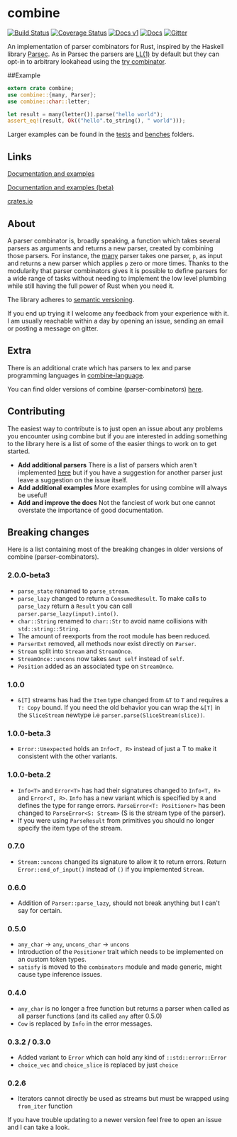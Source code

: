 # combine
[![Build Status](https://travis-ci.org/Marwes/combine.svg?branch=master)](https://travis-ci.org/Marwes/combine) [![Coverage Status](https://coveralls.io/repos/Marwes/parser-combinators/badge.svg?branch=master&service=github)](https://coveralls.io/github/Marwes/parser-combinators?branch=master) [![Docs v1](https://docs.rs/combine/badge.svg?version=^1)](https://docs.rs/crate/combine/^1) [![Docs](https://docs.rs/combine/badge.svg?version=2.0.0-beta3)](https://docs.rs/crate/combine/2.0.0-beta3) [![Gitter](https://badges.gitter.im/Join%20Chat.svg)](https://gitter.im/Marwes/combine?utm_source=badge&utm_medium=badge&utm_campaign=pr-badge)

An implementation of parser combinators for Rust, inspired by the Haskell library [Parsec](https://hackage.haskell.org/package/parsec). As in Parsec the parsers are [LL(1)](https://en.wikipedia.org/wiki/LL_parser) by default but they can opt-in to arbitrary lookahead using the [try  combinator](https://marwes.github.io/combine/combine/fn.try.html).

##Example

```rust
extern crate combine;
use combine::{many, Parser};
use combine::char::letter;

let result = many(letter()).parse("hello world");
assert_eq!(result, Ok(("hello".to_string(), " world")));
```

Larger examples can be found in the [tests][tests] and [benches][benches] folders.

[tests]:https://github.com/Marwes/combine/tree/master/tests
[benches]:https://github.com/Marwes/combine/tree/master/benches

## Links

[Documentation and examples](https://docs.rs/crate/combine)

[Documentation and examples (beta)](https://docs.rs/crate/combine/2.0.0-beta3)

[crates.io](https://crates.io/crates/combine)

## About

A parser combinator is, broadly speaking, a function which takes several parsers as arguments and returns a new parser, created by combining those parsers. For instance, the [many](https://marwes.github.io/combine/combine/fn.many.html) parser takes one parser, `p`, as input and returns a new parser which applies `p` zero or more times. Thanks to the modularity that parser combinators gives it is possible to define parsers for a wide range of tasks without needing to implement the low level plumbing while still having the full power of Rust when you need it. 

The library adheres to [semantic versioning](http://semver.org).

If you end up trying it I welcome any feedback from your experience with it. I am usually reachable within a day by opening an issue, sending an email or posting a message on gitter.

## Extra

There is an additional crate which has parsers to lex and parse programming languages in [combine-language](https://github.com/Marwes/combine-language).

You can find older versions of combine (parser-combinators) [here](https://crates.io/crates/parser-combinators).

## Contributing

The easiest way to contribute is to just open an issue about any problems you encounter using combine but if you are interested in adding something to the library here is a list of some of the easier things to work on to get started.

* __Add additional parsers__ There is a list of parsers which aren't implemented [here][add parsers] but if you have a suggestion for another parser just leave a suggestion on the issue itself.
* __Add additional examples__ More examples for using combine will always be useful!
* __Add and improve the docs__ Not the fanciest of work but one cannot overstate the importance of good documentation.

[add parsers]: https://github.com/Marwes/combine/issues/2

## Breaking changes

Here is a list containing most of the breaking changes in older versions of combine (parser-combinators).

### 2.0.0-beta3

* `parse_state` renamed to `parse_stream`.
* `parse_lazy` changed to return a `ConsumedResult`. To make calls to `parse_lazy` return a `Result` you can call `parser.parse_lazy(input).into()`.
* `char::String` renamed to `char::Str` to avoid name collisions with `std::string::String`.
* The amount of reexports from the root module has been reduced.
* `ParserExt` removed, all methods now exist directly on `Parser`.
* `Stream` split into `Stream` and `StreamOnce`.
* `StreamOnce::uncons` now takes `&mut self` instead of `self`.
* `Position` added as an associated type on `StreamOnce`.

### 1.0.0
* `&[T]` streams has had the `Item` type changed from `&T` to `T` and requires a `T: Copy` bound. If you need the old behavior you can wrap the `&[T]` in the `SliceStream` newtype i.e `parser.parse(SliceStream(slice))`.

### 1.0.0-beta.3
* `Error::Unexpected` holds an `Info<T, R>` instead of just a T to make it consistent with the other variants.

### 1.0.0-beta.2
* `Info<T>` and `Error<T>` has had their signatures changed to `Info<T, R>` and `Error<T, R>`. `Info` has a new variant which is specified by `R` and defines the type for range errors. `ParseError<T: Positioner>` has been changed to `ParseError<S: Stream>` (S is the stream type of the parser).
* If you were using `ParseResult` from primitives you should no longer specify the item type of the stream.

### 0.7.0
* `Stream::uncons` changed its signature to allow it to return errors. Return `Error::end_of_input()` instead of `()` if you implemented `Stream`.

### 0.6.0
* Addition of `Parser::parse_lazy`, should not break anything but I can't say for certain.

### 0.5.0
* `any_char` -> `any`, `uncons_char` -> `uncons`
* Introduction of the `Positioner` trait which needs to be implemented on an custom token types.
* `satisfy` is moved to the `combinators` module and made generic, might cause type inference issues.

### 0.4.0
* `any_char` is no longer a free function but returns a parser when called as all parser functions (and its called `any` after 0.5.0)
* `Cow` is replaced by `Info` in the error messages.

### 0.3.2 / 0.3.0
* Added variant to `Error` which can hold any kind of `::std::error::Error`
* `choice_vec` and `choice_slice` is replaced by just `choice`

### 0.2.6
* Iterators cannot directly be used as streams but must be wrapped using `from_iter` function

If you have trouble updating to a newer version feel free to open an issue and I can take a look.
